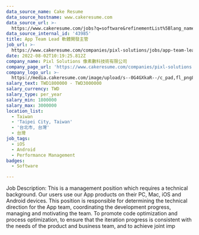 ```yaml
---
data_source_name: Cake Resume
data_source_hostname: www.cakeresume.com
data_source_url: >-
  https://www.cakeresume.com/jobs?q=software&refinementList%5Blang_name%5D%5B0%5D=English&refinementList%5Bsalary_type%5D=per_year&range%5Bsalary_range%5D%5Bmin%5D=1000000&page=2
data_source_internal_id: '43985'
title: App Team Lead 軟體開發主管
job_url: >-
  https://www.cakeresume.com/companies/pixl-solutions/jobs/app-team-lead-software-development-supervisor
date: 2022-08-02T10:19:25.812Z
company_name: Pixl Solutions 像素數科技術有限公司
company_page_url: 'https://www.cakeresume.com/companies/pixl-solutions'
company_logo_url: >-
  https://media.cakeresume.com/image/upload/s--0G4GXkaR--/c_pad,fl_png8,h_200,w_200/v1657261938/v98o2gg7yupqwiszltgj.png
salary_text: TWD1800000 - TWD3000000
salary_currency: TWD
salary_type: per_year
salary_min: 1800000
salary_max: 3000000
location_list:
  - Taiwan
  - 'Taipei City, Taiwan'
  - '台北市, 台灣'
  - 台灣
job_tags:
  - iOS
  - Android
  - Performance Management
badges:
  - Software

---
```


Job Description: This is a management position which requires a technical background. Our users use our App products on their PC, Mac, iOS and Android devices. This position is responsible for determining the technical direction for the App team, coordinating the development progress, managing and motivating the team. To promote code optimization and process optimization, to ensure that the iteration progress is consistent with the needs of the product and business team, and to achieve joint imp